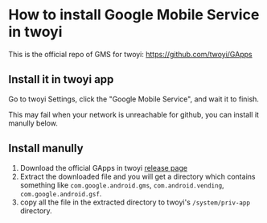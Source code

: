 # How to install Google Mobile Service in twoyi

This is the official repo of GMS for twoyi: https://github.com/twoyi/GApps

## Install it in twoyi app

Go to twoyi Settings, click the "Google Mobile Service", and wait it to finish.

This may fail when your network is unreachable for github, you can install it manully below.

## Install manully

1. Download the official GApps in twoyi [release page](https://github.com/twoyi/GApps/releases)
2. Extract the downloaded file and you will get a directory which contains something like `com.google.android.gms`, `com.android.vending`, `com.google.android.gsf`.
3. copy all the file in the extracted directory to twoyi's `/system/priv-app` directory. 
